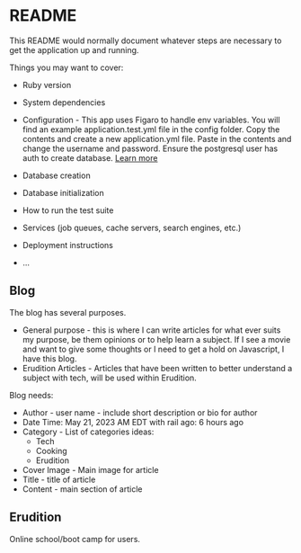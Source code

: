# README

This README would normally document whatever steps are necessary to get the
application up and running.

Things you may want to cover:

* Ruby version

* System dependencies

* Configuration - This app uses Figaro to handle env variables. You will find an example application.test.yml file in the config folder. Copy the contents and create a new application.yml file. Paste in the contents and change the username and password. Ensure the postgresql user has auth to create database.
[Learn more](https://rubyhero.dev/environment-variables#heading-figaro)

* Database creation

* Database initialization

* How to run the test suite

* Services (job queues, cache servers, search engines, etc.)

* Deployment instructions

* ...

## Blog
The blog has several purposes. 
* General purpose - this is where I can write articles for what ever suits my purpose, be them opinions or to help learn a subject. If I see a movie and want to give some thoughts or I need to get a hold on Javascript, I have this blog.
* Erudition Articles - Articles that have been written to better understand a subject with tech, will be used within Erudition.

Blog needs:
* Author - user name - include short description or bio for author
* Date Time: May 21, 2023 AM EDT with rail ago: 6 hours ago
* Category - List of categories ideas:
    * Tech
    * Cooking
    * Erudition
* Cover Image - Main image for article
* Title - title of article
* Content - main section of article

## Erudition
Online school/boot camp for users. 
